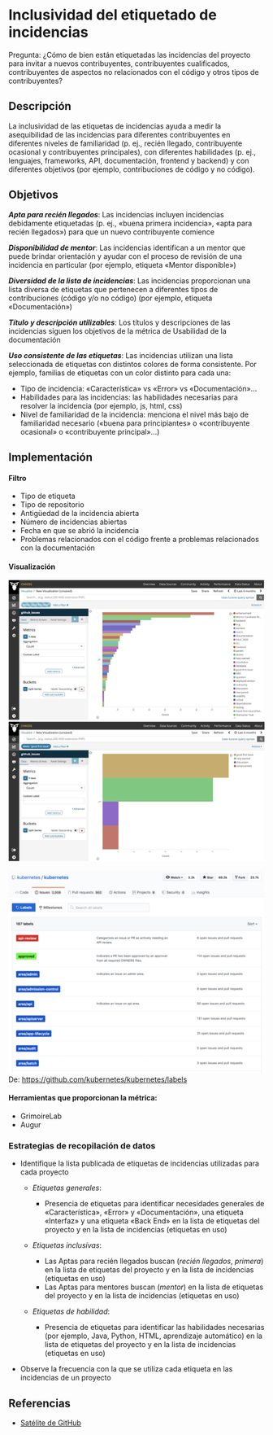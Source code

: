 # Inclusividad del etiquetado de incidencias
Pregunta: ¿Cómo de bien están etiquetadas las incidencias del proyecto para invitar a nuevos contribuyentes, contribuyentes cualificados, contribuyentes de aspectos no relacionados con el código y otros tipos de contribuyentes?


## Descripción
La inclusividad de las etiquetas de incidencias ayuda a medir la asequibilidad de las incidencias para diferentes contribuyentes en diferentes niveles de familiaridad (p. ej., recién llegado, contribuyente ocasional y contribuyentes principales), con diferentes habilidades (p. ej., lenguajes, frameworks, API, documentación, frontend y backend) y con diferentes objetivos (por ejemplo, contribuciones de código y no código).

## Objetivos

*__Apta para recién llegados__*: Las incidencias incluyen incidencias debidamente etiquetadas (p. ej., «buena primera incidencia», «apta para recién llegados») para que un nuevo contribuyente comience

*__Disponibilidad de mentor__*: Las incidencias identifican a un mentor que puede brindar orientación y ayudar con el proceso de revisión de una incidencia en particular (por ejemplo, etiqueta «Mentor disponible»)

*__Diversidad de la lista de incidencias__*: Las incidencias proporcionan una lista diversa de etiquetas que pertenecen a diferentes tipos de contribuciones (código y/o no código) (por ejemplo, etiqueta «Documentación»)

*__Título y descripción utilizables__*: Los títulos y descripciones de las incidencias siguen los objetivos de la métrica de Usabilidad de la documentación

*__Uso consistente de las etiquetas__*: Las incidencias utilizan una lista seleccionada de etiquetas con distintos colores de forma consistente. Por ejemplo, familias de etiquetas con un color distinto para cada una:

- Tipo de incidencia: «Característica» vs «Error» vs «Documentación»...
- Habilidades para las incidencias: las habilidades necesarias para resolver la incidencia (por ejemplo, js, html, css)
- Nivel de familiaridad de la incidencia: menciona el nivel más bajo de familiaridad necesario («buena para principiantes» o «contribuyente ocasional» o «contribuyente principal»...)

## Implementación

#### Filtro

- Tipo de etiqueta
- Tipo de repositorio
- Antigüedad de la incidencia abierta
- Número de incidencias abiertas
- Fecha en que se abrió la incidencia
- Problemas relacionados con el código frente a problemas relacionados con la documentación

#### Visualización
![ejemplo nº 1 del laboratorio de girimoire](images/issue-label-inclusivity_grimoire-lab-viz-example1.png) ![ejemplo nº 2 del laboratorio de girimoire](images/issue-label-inclusivity_grimoire-lab-viz-example2.png)


![etiquetas de ejemplo del proyecto kubernetes](images/issue-label-inclusivity_kubernetes-labels-example.png) De: https://github.com/kubernetes/kubernetes/labels

#### Herramientas que proporcionan la métrica:
- GrimoireLab
- Augur

### Estrategias de recopilación de datos

- Identifique la lista publicada de etiquetas de incidencias utilizadas para cada proyecto
   - *Etiquetas generales*:
      - Presencia de etiquetas para identificar necesidades generales de «Característica», «Error» y «Documentación», una etiqueta «Interfaz» y una etiqueta «Back End» en la lista de etiquetas del proyecto y en la lista de incidencias (etiquetas en uso)
   - *Etiquetas inclusivas*:
     - Las Aptas para recién llegados buscan (*recién llegados*, *primera*) en la lista de etiquetas del proyecto y en la lista de incidencias (etiquetas en uso)
     - Las Aptas para mentores buscan (*mentor*) en la lista de etiquetas del proyecto y en la lista de incidencias (etiquetas en uso)

  - *Etiquetas de habilidad*:
     - Presencia de etiquetas para identificar las habilidades necesarias (por ejemplo, Java, Python, HTML, aprendizaje automático) en la lista de etiquetas del proyecto y en la lista de incidencias (etiquetas en uso)

- Observe la frecuencia con la que se utiliza cada etiqueta en las incidencias de un proyecto

## Referencias
- [Satélite de GitHub](https://githubsatellite.com/)
